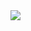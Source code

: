 <img align="left" src="https://github-readme-stats-sigma-eight-21.vercel.app/api?username=pablogamboa&count_private=true&show_icons=true&theme=tokyonight" />
